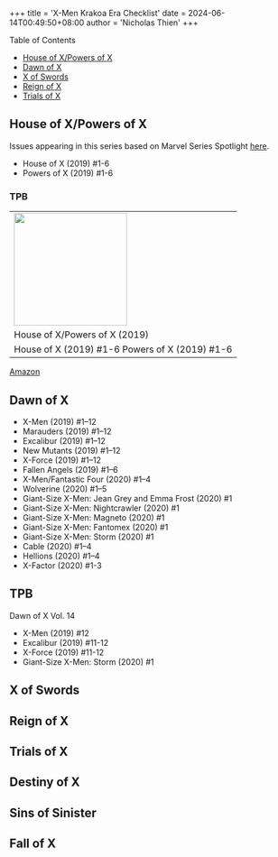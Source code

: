 +++
title = 'X-Men Krakoa Era Checklist'
date = 2024-06-14T00:49:50+08:00
author = 'Nicholas Thien'
+++

Table of Contents
- [House of X/Powers of X](#house-of-x--powers-of-x)
- [Dawn of X](#dawn-of-x)
- [X of Swords](#x-of-swords)
- [Reign of X](#reign-of-x)
- [Trials of X](#trials-of-x)


## House of X/Powers of X

Issues appearing in this series based on Marvel Series Spotlight [here][HoX/PoX].

- House of X (2019) #1-6
- Powers of X (2019) #1-6

### TPB

<table>
    <tr>
        <td>
            <img src="http://nickthien-my.github.io/newagecaveman/images/x-men-krakoa-era-houseofx-powersofx-tpb-cover.webp" width="200px">
        </td>
    </tr>
    <tr>
        <td>
            House of X/Powers of X (2019)
        </td>
    </tr>
    <tr>
        <td>
            House of X (2019) #1-6
            Powers of X (2019) #1-6
        </td>
    </tr>
</table>

[Amazon][HoX/PoX TPB]

## Dawn of X

- X-Men (2019) #1–12
- Marauders (2019) #1–12
- Excalibur (2019) #1–12
- New Mutants (2019) #1–12
- X-Force (2019) #1–12
- Fallen Angels (2019) #1–6
- X-Men/Fantastic Four (2020) #1–4
- Wolverine (2020) #1–5
- Giant-Size X-Men: Jean Grey and Emma Frost (2020) #1
- Giant-Size X-Men: Nightcrawler (2020) #1
- Giant-Size X-Men: Magneto (2020) #1
- Giant-Size X-Men: Fantomex (2020) #1
- Giant-Size X-Men: Storm (2020) #1
- Cable (2020) #1–4
- Hellions (2020) #1–4
- X-Factor (2020) #1-3

## TPB


Dawn of X Vol. 14

* X-Men (2019) #12
* Excalibur (2019) #11-12
* X-Force (2019) #11-12
* Giant-Size X-Men: Storm (2020) #1



## X of Swords

## Reign of X

## Trials of X

## Destiny of X

## Sins of Sinister

## Fall of X




[HoX/PoX]: https://www.marvel.com/comics/guides/1556/house-of-xpowers-of-x  'House of X/Powers of X Series Spotlight'
[Hox/Pox Cover]: /newagecaveman/images/x-men-krakoa-era-houseofx-powersofx-tpb-cover.webp 'House of X/Powers of X Cover'
[HoX/PoX TPB]: https://www.amazon.com/House-X-Powers-Jonathan-Hickman-ebook/dp/B07Z8HGWC3 'House of X/Powers of X'
